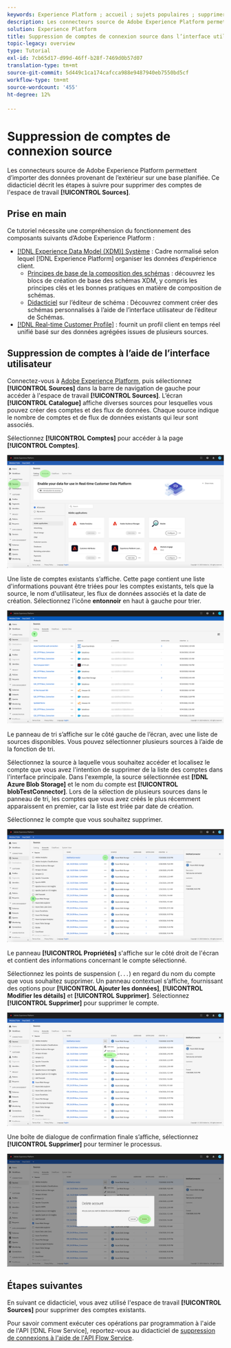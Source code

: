 ```yaml
---
keywords: Experience Platform ; accueil ; sujets populaires ; supprimer des comptes
description: Les connecteurs source de Adobe Experience Platform permettent d’importer des données provenant de l’extérieur sur une base planifiée. Ce didacticiel décrit les étapes à suivre pour supprimer des comptes de l'espace de travail Sources.
solution: Experience Platform
title: Suppression de comptes de connexion source dans l’interface utilisateur
topic-legacy: overview
type: Tutorial
exl-id: 7cb65d17-d99d-46ff-b28f-7469d0b57d07
translation-type: tm+mt
source-git-commit: 5d449c1ca174cafcca988e9487940eb7550bd5cf
workflow-type: tm+mt
source-wordcount: '455'
ht-degree: 12%

---
```


# Suppression de comptes de connexion source

Les connecteurs source de Adobe Experience Platform permettent d’importer des données provenant de l’extérieur sur une base planifiée. Ce didacticiel décrit les étapes à suivre pour supprimer des comptes de l&#39;espace de travail **[!UICONTROL Sources]**.

## Prise en main

Ce tutoriel nécessite une compréhension du fonctionnement des composants suivants d’Adobe Experience Platform :

- [[!DNL Experience Data Model (XDM)] Système](../../../xdm/home.md) : Cadre normalisé selon lequel  [!DNL Experience Platform] organiser les données d’expérience client.
   - [Principes de base de la composition des schémas](../../../xdm/schema/composition.md) : découvrez les blocs de création de base des schémas XDM, y compris les principes clés et les bonnes pratiques en matière de composition de schémas.
   - [Didacticiel](../../../xdm/tutorials/create-schema-ui.md) sur l’éditeur de schéma : Découvrez comment créer des schémas personnalisés à l’aide de l’interface utilisateur de l’éditeur de Schémas.
- [[!DNL Real-time Customer Profile]](../../../profile/home.md) : fournit un profil client en temps réel unifié basé sur des données agrégées issues de plusieurs sources.

## Suppression de comptes à l’aide de l’interface utilisateur

Connectez-vous à [Adobe Experience Platform](https://platform.adobe.com), puis sélectionnez **[!UICONTROL Sources]** dans la barre de navigation de gauche pour accéder à l&#39;espace de travail **[!UICONTROL Sources]**. L’écran **[!UICONTROL Catalogue]** affiche diverses sources pour lesquelles vous pouvez créer des comptes et des flux de données. Chaque source indique le nombre de comptes et de flux de données existants qui leur sont associés.

Sélectionnez **[!UICONTROL Comptes]** pour accéder à la page **[!UICONTROL Comptes]**.

![catalogue-comptes](../../images/tutorials/delete-accounts/catalog.png)

Une liste de comptes existants s’affiche. Cette page contient une liste d&#39;informations pouvant être triées pour les comptes existants, tels que la source, le nom d&#39;utilisateur, les flux de données associés et la date de création. Sélectionnez l&#39;icône **entonnoir** en haut à gauche pour trier.

![flux de données-liste](../../images/tutorials/delete-accounts/accounts.png)

Le panneau de tri s’affiche sur le côté gauche de l’écran, avec une liste de sources disponibles. Vous pouvez sélectionner plusieurs sources à l’aide de la fonction de tri.

Sélectionnez la source à laquelle vous souhaitez accéder et localisez le compte que vous avez l&#39;intention de supprimer de la liste des comptes dans l&#39;interface principale. Dans l&#39;exemple, la source sélectionnée est **[!DNL Azure Blob Storage]** et le nom du compte est **[!UICONTROL blobTestConnector]**. Lors de la sélection de plusieurs sources dans le panneau de tri, les comptes que vous avez créés le plus récemment apparaissent en premier, car la liste est triée par date de création.

Sélectionnez le compte que vous souhaitez supprimer.

![flux de données-tri](../../images/tutorials/delete-accounts/sort.png)

Le panneau **[!UICONTROL Propriétés]** s&#39;affiche sur le côté droit de l&#39;écran et contient des informations concernant le compte sélectionné.

Sélectionnez les points de suspension (`...`) en regard du nom du compte que vous souhaitez supprimer. Un panneau contextuel s’affiche, fournissant des options pour **[!UICONTROL Ajouter les données]**, **[!UICONTROL Modifier les détails]** et **[!UICONTROL Supprimer]**. Sélectionnez **[!UICONTROL Supprimer]** pour supprimer le compte.

![flux de données-tri](../../images/tutorials/delete-accounts/delete.png)

Une boîte de dialogue de confirmation finale s’affiche, sélectionnez **[!UICONTROL Supprimer]** pour terminer le processus.

![Supprimez](../../images/tutorials/delete-accounts/confirm.png)

## Étapes suivantes

En suivant ce didacticiel, vous avez utilisé l&#39;espace de travail **[!UICONTROL Sources]** pour supprimer des comptes existants.

Pour savoir comment exécuter ces opérations par programmation à l&#39;aide de l&#39;API [!DNL Flow Service], reportez-vous au didacticiel de [suppression de connexions à l&#39;aide de l&#39;API Flow Service](../../tutorials/api/delete.md).

